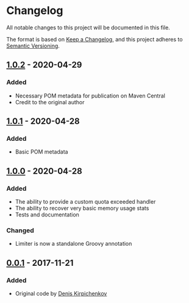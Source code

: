 # Changelog
All notable changes to this project will be documented in this file.

The format is based on [Keep a Changelog](https://keepachangelog.com/en/1.0.0/),
and this project adheres to [Semantic Versioning](https://semver.org/spec/v2.0.0.html).

## [1.0.2] - 2020-04-29
### Added
- Necessary POM metadata for publication on Maven Central
- Credit to the original author

## [1.0.1] - 2020-04-28
### Added
- Basic POM metadata

## [1.0.0] - 2020-04-28
### Added
- The ability to provide a custom quota exceeded handler
- The ability to recover very basic memory usage stats
- Tests and documentation
### Changed
- Limiter is now a standalone Groovy annotation

## [0.0.1] - 2017-11-21
### Added
- Original code by [Denis Kirpichenkov](https://github.com/d0k1)

[1.0.2]: https://github.com/corunet/groovy-memory-limiter/compare/v1.0.1...v1.0.2
[1.0.1]: https://github.com/corunet/groovy-memory-limiter/compare/v1.0.0...v1.0.1
[1.0.0]: https://github.com/corunet/groovy-memory-limiter/compare/v0.0.1...v1.0.0
[0.0.1]: https://github.com/corunet/groovy-memory-limiter/tree/v0.0.1